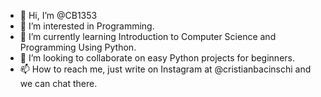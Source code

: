 - 👋 Hi, I’m @CB1353
- 👀 I’m interested in Programming.
- 🌱 I’m currently learning Introduction to Computer Science and Programming Using Python.
- 💞️ I’m looking to collaborate on easy Python projects for beginners.
- 📫 How to reach me, just write on Instagram at @cristianbacinschi and we can chat there.

<!---
CB1353/CB1353 is a ✨ special ✨ repository because its `README.md` (this file) appears on your GitHub profile.
You can click the Preview link to take a look at your changes.
--->
